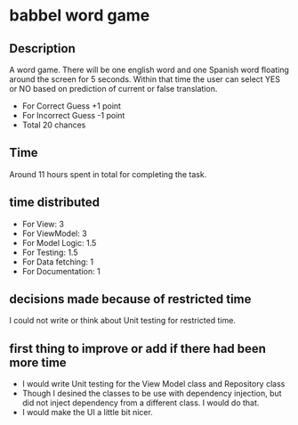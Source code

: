 # babbel word game

## Description
A word game. There will be one english word and one Spanish word floating around the screen for 5 seconds. Within that time the user can select YES or NO based on prediction of current or false translation.

- For Correct Guess +1 point
- For Incorrect Guess -1 point
- Total 20 chances


## Time
Around 11 hours spent in total for completing the task.

## time distributed
- For View: 3
- For ViewModel: 3
- For Model Logic: 1.5
- For Testing: 1.5
- For Data fetching: 1
- For Documentation: 1

## decisions made because of restricted time
I could not write or think about Unit testing for restricted time. 

## first thing to improve or add if there had been more time
- I would write Unit testing for the View Model class and Repository class
- Though I desined the classes to be use with dependency injection, but did not inject dependency from a different class. I would do that. 
- I would make the UI a little bit nicer.


